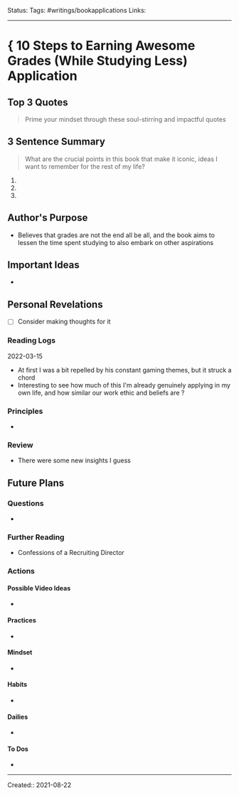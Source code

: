 Status:
Tags: #writings/bookapplications
Links: 
___
# { 10 Steps to Earning Awesome Grades (While Studying Less) Application
## Top 3 Quotes
> Prime your mindset through these soul-stirring and impactful quotes


## 3 Sentence Summary
 > What are the crucial points in this book that make it iconic, ideas I want to remember for the rest of my life?
1. 
2. 
3. 
## Author's Purpose
- Believes that grades are not the end all be all, and the book aims to lessen the time spent studying to also embark on other aspirations
## Important Ideas
- 
## Personal Revelations
- [ ] Consider making thoughts for it
### Reading Logs
2022-03-15 
- At first I was a bit repelled by his constant gaming themes, but it struck a chord
- Interesting to see how much of this I'm already genuinely applying in my own life, and how similar our work ethic and beliefs are ?

### Principles
- 
### Review
- There were some new insights I guess
## Future Plans
### Questions
- 
### Further Reading
- Confessions of a Recruiting Director
### Actions
#### Possible Video Ideas
- 
#### Practices
- 
#### Mindset
- 
#### Habits
- 
#### Dailies
- 
#### To Dos
- 
___
Created:: 2021-08-22 

